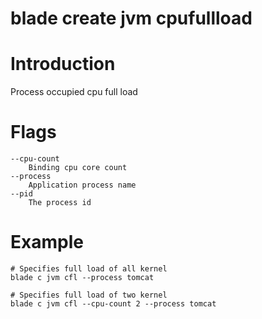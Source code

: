 # blade create jvm cpufullload

# **Introduction**
Process occupied cpu full load
# **Flags**

```
--cpu-count
	Binding cpu core count
--process
	Application process name
--pid
	The process id

```

# **Example**

````
# Specifies full load of all kernel
blade c jvm cfl --process tomcat
````
````
# Specifies full load of two kernel
blade c jvm cfl --cpu-count 2 --process tomcat
````


